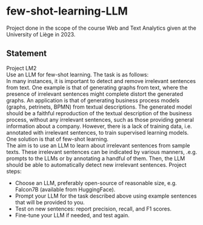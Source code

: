 # few-shot-learning-LLM

Project done in the scope of the course Web and Text Analytics given at the University of Liège in 2023.

## Statement  

Project LM2  
Use an LLM for few-shot learning. The task is as follows:  
In many instances, it is important to detect and remove irrelevant sentences from text. One
example is that of generating graphs from text, where the presence of irrelevant sentences
might complete distort the generated graphs. An application is that of generating business
process models (graphs, petrinets, BPMN) from textual descriptions. The generated model
should be a faithful reproduction of the textual description of the business process, without
any irrelevant sentences, such as those providing general information about a company.
However, there is a lack of training data, i.e. annotated with irrelevant sentences, to train
supervised learning models. One solution is that of few-shot learning.  
The aim is to use an LLM to learn about irrelevant sentences from sample texts. These
irrelevant sentences can be indicated by various manners, .e.g. prompts to the LLMs or by
annotating a handful of them.
Then, the LLM should be able to automatically detect new irrelevant sentences.
Project steps:

- Choose an LLM, preferably open-source of reasonable size, e.g. Falcon7B (available
from HuggingFace).
- Prompt your LLM for the task described above using example sentences that will be
provided to you.
- Test on new sentences: report precision, recall, and F1 scores.
- Fine-tune your LLM if needed, and test again.
